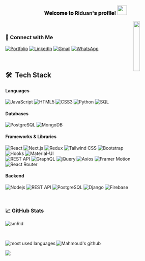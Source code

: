 <h3 align="center">
𝐖𝐞𝐥𝐜𝐨𝐦𝐞 𝐭𝐨 Riduan'𝐬 𝐩𝐫𝐨𝐟𝐢𝐥𝐞!
  <img src="https://media.giphy.com/media/hvRJCLFzcasrR4ia7z/giphy.gif" width="30">
</h3>

<img align="right" src="https://github.com/7oSkaaa/7oSkaaa/blob/main/Images/Right_Side.gif?raw=true" width=20%>

<br>


### 📧 Connect with Me
[![Portfolio](https://img.shields.io/badge/-Portfolio-0077B5?style=flat&logo=&logoColor=black)](https://devfolio-riduan.vercel.app/)
[![LinkedIn](https://img.shields.io/badge/-LINKEDIN-0077B5?style=flat&logo=linkedin&logoColor=white)](https://www.linkedin.com/in/smriduan/)
[![Gmail](https://img.shields.io/badge/-GMAIL-D14836?style=flat&logo=gmail&logoColor=white)](mailto:smrid98@gmail.com)
[![WhatsApp](https://img.shields.io/badge/WhatsApp-%230077B5.svg?logo=whatsapp&logoColor=white)](https://wa.me/1857329586) 

<br>

## 🛠 &nbsp;Tech Stack

#### Languages
![JavaScript](https://img.shields.io/badge/-JavaScript-F7DF1E?style=flat&logo=javascript&logoColor=000000)
![HTML5](https://img.shields.io/badge/-HTML5-E34F26?style=flat&logo=html5&logoColor=ffffff)
![CSS3](https://img.shields.io/badge/-CSS3-1572B6?style=flat&logo=css3&logoColor=ffffff)
![Python](https://img.shields.io/badge/-Python-3776AB?style=flat&logo=python&logoColor=ffffff)
![SQL](https://img.shields.io/badge/-SQL-4169E1?style=flat&logo=postgresql&logoColor=ffffff)
<br>

#### Databases
![PostgreSQL](https://img.shields.io/badge/-PostgreSQL-336791?style=flat&logo=postgresql&logoColor=ffffff)
![MongoDB](https://img.shields.io/badge/-MongoDB-47A248?style=flat&logo=mongodb&logoColor=ffffff)
<br>



#### Frameworks & Libraries
![React](https://img.shields.io/badge/-React-61DAFB?style=flat&logo=react&logoColor=ffffff)
![Next.js](https://img.shields.io/badge/-Next.js-000000?style=flat&logo=next.js&logoColor=ffffff)
![Redux](https://img.shields.io/badge/-Redux-764ABC?style=flat&logo=redux&logoColor=ffffff)
![Tailwind CSS](https://img.shields.io/badge/-Tailwind_CSS-38B2AC?style=flat&logo=tailwind-css&logoColor=ffffff)
![Bootstrap](https://img.shields.io/badge/-Bootstrap-7952B3?style=flat&logo=bootstrap&logoColor=ffffff)
![Hooks](https://img.shields.io/badge/-Hooks-61DAFB?style=flat&logo=react&logoColor=ffffff)
![Material-UI](https://img.shields.io/badge/-Material--UI-0081CB?style=flat&logo=material-ui&logoColor=ffffff) <br>
![REST API](https://img.shields.io/badge/-REST_API-009688?style=flat&logo=rest&logoColor=ffffff)
![GraphQL](https://img.shields.io/badge/-GraphQL-E10098?style=flat&logo=graphql&logoColor=ffffff)
![jQuery](https://img.shields.io/badge/-jQuery-0769AD?style=flat&logo=jquery&logoColor=ffffff)
![Axios](https://img.shields.io/badge/-Axios-5A29E4?style=flat&logo=axios&logoColor=ffffff)
![Framer Motion](https://img.shields.io/badge/-Framer_Motion-0055FF?style=flat&logo=framer&logoColor=ffffff)
![React Router](https://img.shields.io/badge/-React_Router-CA4245?style=flat&logo=react-router&logoColor=ffffff)
<br>

#### Backend
![Nodejs](https://img.shields.io/badge/-Nodejs-339933?style=flat&logo=Node.js&logoColor=ffffff)
![REST API](https://img.shields.io/badge/-REST_API-009688?style=flat&logo=rest&logoColor=ffffff)
![PostgreSQL](https://img.shields.io/badge/-PostgreSQL-336791?style=flat&logo=postgresql)
![Django](https://img.shields.io/badge/-Django-092E20?style=flat&logo=django&logoColor=ffffff)
![Firebase](https://img.shields.io/badge/-Firebase-FFCA28?style=flat&logo=firebase&logoColor=ffffff)

<br>

### 📈 GitHub Stats

<p><img align="center" src="https://github-readme-streak-stats.herokuapp.com/?user=smRid&" alt="smRid" /></p>    
<br>

![Mahmoud's github](https://github-readme-stats.vercel.app/api?username=smRid&show_icons=true&hide_border=true)
<img align="left" src="https://github-readme-stats.vercel.app/api/top-langs?username=smRid&show_icons=true&locale=en&layout=compact" alt="most used languages" />

<img src="https://komarev.com/ghpvc/?username=smRid&style=for-the-badge">  
